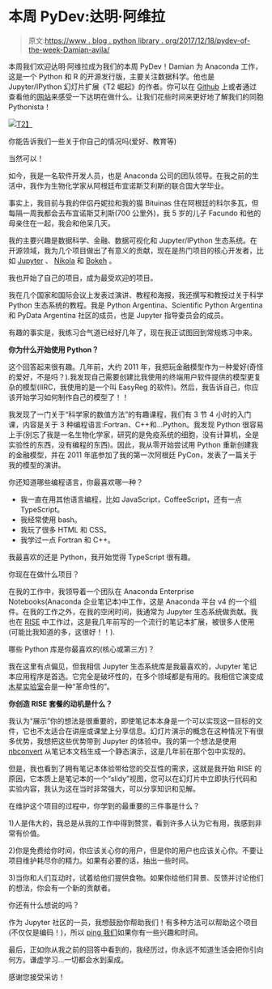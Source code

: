 # 本周 PyDev:达明·阿维拉

> 原文:[https://www . blog . python library . org/2017/12/18/pydev-of-the-week-Damian-avila/](https://www.blog.pythonlibrary.org/2017/12/18/pydev-of-the-week-damian-avila/)

本周我们欢迎达明·阿维拉成为我们的本周 PyDev！Damian 为 Anaconda 工作，这是一个 Python 和 R 的开源发行版，主要关注数据科学。他也是 Jupyter/IPython 幻灯片扩展《T2 崛起》的作者。你可以在 [Github](https://github.com/damianavila) 上或者通过查看他的[网站](http://www.damian.oquanta.info/)来感受一下达明在做什么。让我们花些时间来更好地了解我们的同胞 Pythonista！

[![](../Images/1b97aa2356faed1349a7c11a107beb57.png)T2】](https://www.blog.pythonlibrary.org/wp-content/uploads/2017/12/damian_avila.jpg)

你能告诉我们一些关于你自己的情况吗(爱好、教育等)

当然可以！

如今，我是一名软件开发人员，也是 Anaconda 公司的团队领导。在我之前的生活中，我作为生物化学家从阿根廷布宜诺斯艾利斯的联合国大学毕业。

事实上，我目前与我的伴侣丹妮拉和我的猫 Bituinas 住在阿根廷的科尔多瓦，但每隔一周我都会去布宜诺斯艾利斯(700 公里外)，我 5 岁的儿子 Facundo 和他的母亲住在一起，我会和他呆几天。

我的主要兴趣是数据科学、金融、数据可视化和 Jupyter/IPython 生态系统。在开源领域，我为几个项目做出了有意义的贡献，现在是热门项目的核心开发者，比如 [Jupyter](http://jupyter.org/) 、 [Nikola](https://getnikola.com/) 和 [Bokeh](https://bokeh.pydata.org/en/latest/) 。

我也开始了自己的项目，成为最受欢迎的项目。

我在几个国家和国际会议上发表过演讲、教程和海报，我还撰写和教授过关于科学 Python 生态系统的教程。我是 Python Argentina、Scientific Python Argentina 和 PyData Argentina 社区的成员，也是 Jupyter 指导委员会的成员。

有趣的事实是，我练习合气道已经好几年了，现在我正试图回到常规练习中来。

**你为什么开始使用 Python？**

这个回答起来很有趣。几年前，大约 2011 年，我把玩金融模型作为一种爱好(奇怪的爱好，不是吗？).我发现自己需要创建比我使用的终端用户软件提供的模型更复杂的模型(IIRC，我使用的是一个叫 EasyReg 的软件)。然后，我告诉自己，你应该开始学习如何制作自己的模型了！！

我发现了一门关于“科学家的数值方法”的有趣课程，我们有 3 节 4 小时的入门课，内容是关于 3 种编程语言:Fortran、C++和...Python。我发现 Python 很容易上手(别忘了我是一名生物化学家，研究的是免疫系统的细胞，没有计算机，全是实验性的东西，没有编程的东西)。因此，我从零开始尝试用 Python 重新创建我的金融模型，并在 2011 年底参加了我的第一次阿根廷 PyCon，发表了一篇关于我的模型的演讲。

你还知道哪些编程语言，你最喜欢哪一种？

*   我一直在用其他语言编程，比如 JavaScript，CoffeeScript，还有一点 TypeScript。
*   我经常使用 bash。
*   我玩了很多 HTML 和 CSS。
*   我学过一点 Fortran 和 C++。

我最喜欢的还是 Python，我开始觉得 TypeScript 很有趣。

你现在在做什么项目？

在我的工作中，我领导着一个团队在 Anaconda Enterprise Notebooks(Anaconda 企业笔记本)中工作，这是 Anaconda 平台 v4 的一个组件。在我的工作之外，在我的空闲时间，我通常为 Jupyter 生态系统做贡献。我也在 [RISE](https://github.com/damianavila/RISE) 中工作过，这是我几年前写的一个流行的笔记本扩展，被很多人使用(可能比我知道的多，这很好！！).

哪些 Python 库是你最喜欢的(核心或第三方)？

我在这里有点偏见，但我相信 Jupyter 生态系统库是我最喜欢的，Jupyter 笔记本应用程序是首选。它完全是破坏性的，在多个领域都是有用的。我相信它演变成[木星实验室](https://youtu.be/w7jq4XgwLJQ)会是一种“革命性的”。

**你创造 RISE 套餐的动机是什么？**

我认为“展示”你的想法是很重要的，即使笔记本本身是一个可以实现这一目标的文件，它也不太适合在讲座或课堂上分享信息。幻灯片演示的概念在这种情况下有很多优势，我想把这些优势带到 Jupyter 的体验中。我的第一个想法是使用 [nbconvert](http://nbconvert.readthedocs.io/en/latest/usage.html#convert-revealjs) 从笔记本文档生成一个静态演示，这是几年前在那个包中实现的。

但是，我也看到了拥有笔记本体验带给您的交互性的需求，这就是我开始 RISE 的原因，它本质上是笔记本的一个“slidy”视图，您可以在幻灯片中立即执行代码和实验内容，我认为这在当时非常强大，可以分享知识和见解。

在维护这个项目的过程中，你学到的最重要的三件事是什么？

1)人是伟大的，我总是从我的工作中得到赞赏，看到许多人认为它有用，我感到非常有价值。

2)你是免费给你时间，你应该关心你的用户，但是你的用户也应该关心你。不要让项目维护耗尽你的精力。如果有必要的话，抽出一些时间。

3)当你和人们互动时，试着给他们提供食物。如果你给他们背景、反馈并讨论他们的想法，你会有一个新的贡献者。

你还有什么想说的吗？

作为 Jupyter 社区的一员，我想鼓励你帮助我们！有多种方法可以帮助这个项目(不仅仅是编码！)，所以 [ping 我们](http://jupyter.org/community.html)如果你有一些兴趣和时间。

最后，正如你从我之前的回答中看到的，我经历过，你永远不知道生活会把你引向何方。谦虚学习...一切都会水到渠成。

感谢您接受采访！